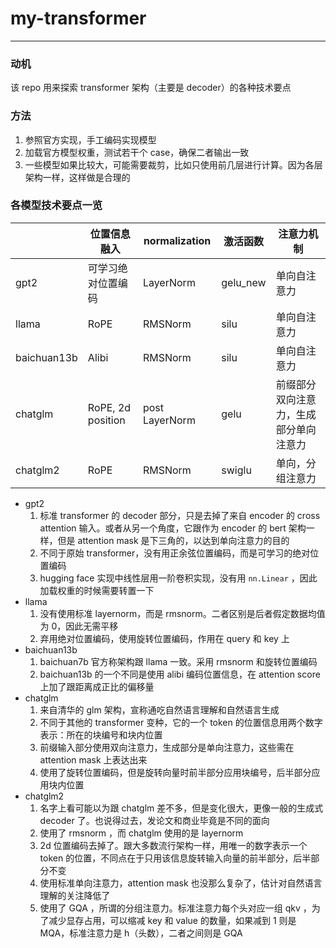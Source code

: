 # my-transformer
---

### 动机

该 repo 用来探索 transformer 架构（主要是 decoder）的各种技术要点

### 方法

1. 参照官方实现，手工编码实现模型
2. 加载官方模型权重，测试若干个 case，确保二者输出一致
3. 一些模型如果比较大，可能需要裁剪，比如只使用前几层进行计算。因为各层架构一样，这样做是合理的

### 各模型技术要点一览

| |位置信息融入|normalization|激活函数|注意力机制|
|---|---|---|---|---|
|gpt2|可学习绝对位置编码|LayerNorm|gelu_new|单向自注意力|
|llama|RoPE|RMSNorm|silu|单向自注意力|
|baichuan13b|Alibi|RMSNorm|silu|单向自注意力|
|chatglm|RoPE, 2d position|post LayerNorm|gelu|前缀部分双向注意力，生成部分单向注意力|
|chatglm2|RoPE|RMSNorm|swiglu|单向，分组注意力|

- gpt2
  1. 标准 transformer 的 decoder 部分，只是去掉了来自 encoder 的 cross attention 输入。或者从另一个角度，它跟作为 encoder 的 bert 架构一样，但是 attention mask 是下三角的，以达到单向注意力的目的
  2. 不同于原始 transformer，没有用正余弦位置编码，而是可学习的绝对位置编码
  3. hugging face 实现中线性层用一阶卷积实现，没有用 `nn.Linear` ，因此加载权重的时候需要转置一下
- llama
  1. 没有使用标准 layernorm，而是 rmsnorm。二者区别是后者假定数据均值为 0，因此无需平移
  2. 弃用绝对位置编码，使用旋转位置编码，作用在 query 和 key 上
- baichuan13b
  1. baichuan7b 官方称架构跟 llama 一致。采用 rmsnorm 和旋转位置编码
  2. baichuan13b 的一个不同是使用 alibi 编码位置信息，在 attention score 上加了跟距离成正比的偏移量
- chatglm
  1. 来自清华的 glm 架构，宣称通吃自然语言理解和自然语言生成
  2. 不同于其他的 transformer 变种，它的一个 token 的位置信息用两个数字表示：所在的块编号和块内位置
  3. 前缀输入部分使用双向注意力，生成部分是单向注意力，这些需在 attention mask 上表达出来
  4. 使用了旋转位置编码，但是旋转向量时前半部分应用块编号，后半部分应用块内位置
- chatglm2
  1. 名字上看可能以为跟 chatglm 差不多，但是变化很大，更像一般的生成式 decoder 了。也说得过去，发论文和商业毕竟是不同的面向
  2. 使用了 rmsnorm ，而 chatglm 使用的是 layernorm
  3. 2d 位置编码去掉了。跟大多数流行架构一样，用唯一的数字表示一个 token 的位置，不同点在于只用该信息旋转输入向量的前半部分，后半部分不变
  4. 使用标准单向注意力，attention mask 也没那么复杂了，估计对自然语言理解的关注降低了
  5. 使用了 GQA ，所谓的分组注意力。标准注意力每个头对应一组 qkv ，为了减少显存占用，可以缩减 key 和 value 的数量，如果减到 1 则是 MQA，标准注意力是 h（头数），二者之间则是 GQA